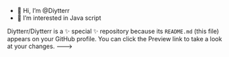 - 👋 Hi, I’m @Diytterr
- 👀 I’m interested in Java script

Diytterr/Diytterr is a ✨ special ✨ repository because its `README.md` (this file) appears on your GitHub profile.
You can click the Preview link to take a look at your changes.
--->
